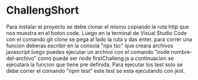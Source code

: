 # ChallengShort

Para instalar el proyecto se debe clonar el mismo copiando la ruta http que nos muestra en el boton code. Luego en la terminal de Visual Studio Code con el comando git clone se pega al lado la ruta y das enter.
para correr una funcion deberas escribir en la consola "npx tsc" que creara archivos javascript luego puedes ejecutar un archivo con el comando "node nombre-del-archivo" como puede ser node firstChalleng.js a continuacion se ejecutara la funcion que tiene pre definida.
Para ejecutar los test solo se debe correr el comando "npm test" este test se esta ejecutando con jest.
